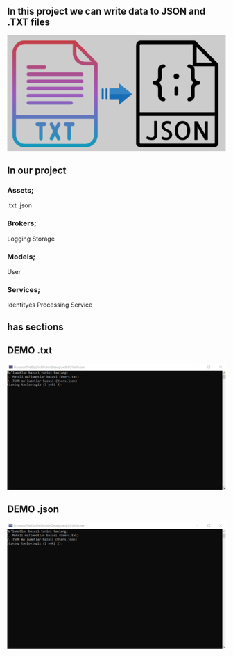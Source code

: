 ## In this project we can write data to JSON and .TXT files
![](Screenshot_2.png)

## In our project
### Assets;
.txt
.json
### Brokers;
Logging
Storage
### Models;
User
### Services;
Identityes
Processing
Service
## has sections
## DEMO .txt
![](Demo.gif)

## DEMO .json
![](Demo2.gif)
